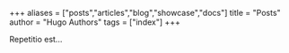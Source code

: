 +++
aliases = ["posts","articles","blog","showcase","docs"]
title = "Posts"
author = "Hugo Authors"
tags = ["index"]
+++

 Repetitio est...